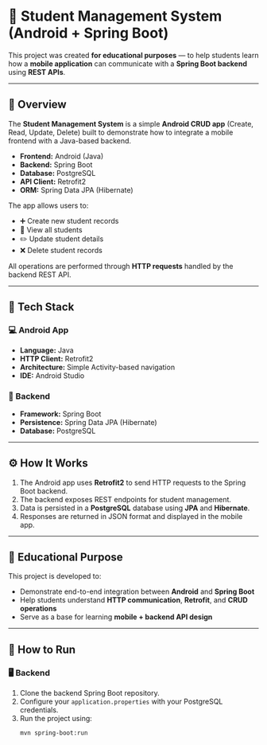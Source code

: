 # 📱 Student Management System (Android + Spring Boot)

This project was created **for educational purposes** — to help students learn how a **mobile application** can communicate with a **Spring Boot backend** using **REST APIs**.

---

## 🎯 Overview

The **Student Management System** is a simple **Android CRUD app** (Create, Read, Update, Delete) built to demonstrate how to integrate a mobile frontend with a Java-based backend.

- **Frontend:** Android (Java)
- **Backend:** Spring Boot
- **Database:** PostgreSQL
- **API Client:** Retrofit2
- **ORM:** Spring Data JPA (Hibernate)

The app allows users to:
- ➕ Create new student records  
- 📖 View all students  
- ✏️ Update student details  
- ❌ Delete student records  

All operations are performed through **HTTP requests** handled by the backend REST API.

---

## 🧩 Tech Stack

### 💻 Android App
- **Language:** Java  
- **HTTP Client:** Retrofit2  
- **Architecture:** Simple Activity-based navigation  
- **IDE:** Android Studio  

### 🧠 Backend
- **Framework:** Spring Boot  
- **Persistence:** Spring Data JPA (Hibernate)  
- **Database:** PostgreSQL  

---

## ⚙️ How It Works

1. The Android app uses **Retrofit2** to send HTTP requests to the Spring Boot backend.  
2. The backend exposes REST endpoints for student management.  
3. Data is persisted in a **PostgreSQL** database using **JPA** and **Hibernate**.  
4. Responses are returned in JSON format and displayed in the mobile app.

---

## 🧪 Educational Purpose

This project is developed to:
- Demonstrate end-to-end integration between **Android** and **Spring Boot**
- Help students understand **HTTP communication**, **Retrofit**, and **CRUD operations**
- Serve as a base for learning **mobile + backend API design**

---

## 🚀 How to Run

### 🖥️ Backend
1. Clone the backend Spring Boot repository.
2. Configure your `application.properties` with your PostgreSQL credentials.
3. Run the project using:
   ```bash
   mvn spring-boot:run
